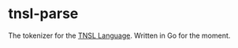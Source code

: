# tnsl-parse

The tokenizer for the [TNSL Language](https://github.com/CoreChg/tnsl-lang).  Written in Go for the moment.
